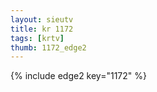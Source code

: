 ```yaml
--- 
layout: sieutv
title: kr 1172
tags: [krtv]
thumb: 1172_edge2
---
```

{% include edge2 key="1172" %} 
